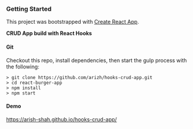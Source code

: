 ### Getting Started

This project was bootstrapped with [Create React App](https://github.com/facebookincubator/create-react-app).

**CRUD App build with React Hooks**

#### Git

Checkout this repo, install dependencies, then start the gulp process with the following:

```
> git clone https://github.com/arizh/hooks-crud-app.git
> cd react-burger-app
> npm install
> npm start
```

#### Demo

https://arish-shah.github.io/hooks-crud-app/
